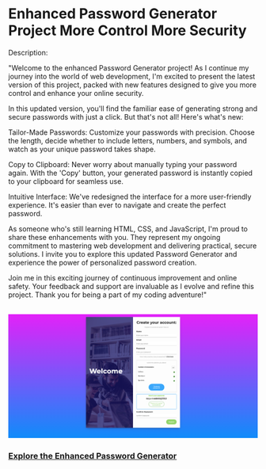 # Enhanced Password Generator Project More Control More Security

Description:

"Welcome to the enhanced Password Generator project! As I continue my journey into the world of web development, I'm excited to present the latest version of this project, packed with new features designed to give you more control and enhance your online security.

In this updated version, you'll find the familiar ease of generating strong and secure passwords with just a click. But that's not all! Here's what's new:

Tailor-Made Passwords: Customize your passwords with precision. Choose the length, decide whether to include letters, numbers, and symbols, and watch as your unique password takes shape.

Copy to Clipboard: Never worry about manually typing your password again. With the 'Copy' button, your generated password is instantly copied to your clipboard for seamless use.

Intuitive Interface: We've redesigned the interface for a more user-friendly experience. It's easier than ever to navigate and create the perfect password.

As someone who's still learning HTML, CSS, and JavaScript, I'm proud to share these enhancements with you. They represent my ongoing commitment to mastering web development and delivering practical, secure solutions. I invite you to explore this updated Password Generator and experience the power of personalized password creation.

Join me in this exciting journey of continuous improvement and online safety. Your feedback and support are invaluable as I evolve and refine this project. Thank you for being a part of my coding adventure!"

<br>
<img src="./img/1.png" alt="bg">
<h3><a href="#">Explore the Enhanced Password Generator</a></h3>






